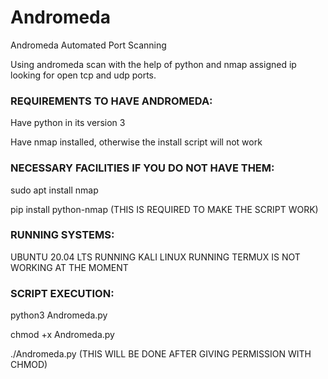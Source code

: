 # Andromeda 


Andromeda  Automated Port Scanning

Using andromeda scan with the help of python and nmap assigned ip looking for open tcp and udp ports.

### REQUIREMENTS TO HAVE ANDROMEDA:

Have python in its version 3

Have nmap installed, otherwise the install script will not work

### NECESSARY FACILITIES IF YOU DO NOT HAVE THEM:

sudo apt install nmap

pip install python-nmap (THIS IS REQUIRED TO MAKE THE SCRIPT WORK)

### RUNNING SYSTEMS:

UBUNTU 20.04 LTS RUNNING KALI LINUX  RUNNING TERMUX IS NOT WORKING AT THE MOMENT

### SCRIPT EXECUTION:

python3 Andromeda.py

chmod +x Andromeda.py

./Andromeda.py (THIS WILL BE DONE AFTER GIVING PERMISSION WITH CHMOD)
